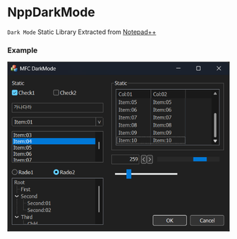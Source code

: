 # NppDarkMode
`Dark Mode` Static Library Extracted from [Notepad++](https://github.com/notepad-plus-plus/notepad-plus-plus)

### Example
![Alt text of the image](https://github.com/ohkashi/NppDarkMode/blob/master/MFC/MfcDarkMode.png)
